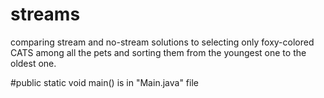 # streams
comparing stream and no-stream solutions to selecting only foxy-colored CATS among all the pets and sorting them from the youngest one to the oldest one.

#public static void main() is in "Main.java" file
